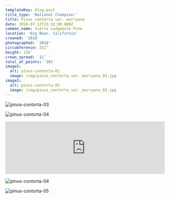 ```yaml
---
templateKey: blog-post
title_type: 'National Champion:'
title: Pinus contorta var. murryana
date: 2018-07-12T23:32:00.000Z
common_name: Sierra Lodgepole Pine
location: 'Big Bear, California'
crowned: '2018'
photographed: '2018'
circumference: 252”
height: 136’
crown_spread: '11’ '
total_af_points: '391'
image1:
  alt: pinus-contorta-01
  image: /img/pinus_contorta_var._murryana_01.jpg
image2:
  alt: pinus-contorta-02
  image: /img/pinus_contorta_var._murryana_02.jpg
---
```

![pinus-contorta-03](/img/pinus_contorta_var._murryana_03.jpg "pinus-contorta-03")

![pinus-contorta-04](/img/3271_pinus_contorta_var.-murryana_national_champion_lodgepole_east_facingpine_big_bear_california_american_forests_brian_kelley_7-13-2018.jpg)

<iframe width="100%" height="166" scrolling="no" frameborder="no" allow="autoplay" src="https://w.soundcloud.com/player/?url=https%3A//api.soundcloud.com/tracks/622364994&color=%23ff5500&auto_play=false&hide_related=false&show_comments=true&show_user=true&show_reposts=false&show_teaser=true"></iframe>

![pinus-contorta-04](/img/pinus_contorta_var._murryana_04.jpg "pinus-contorta-04")

![pinus-contorta-05](/img/3271_pinus_contorta_var.-murryana_national_champion_lodgepole_pine_big_bear_california_american_forests_brian_kelley_7-13-2018.jpg)
